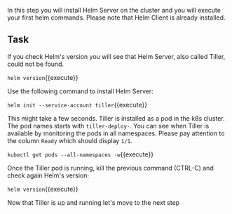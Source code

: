 In this step you will install Helm Server on the cluster and you will execute your first helm commands. Please note that Helm Client is already installed.

## Task

If you check Helm's version you will see that Helm Server, also called Tiller, could not be found.

`helm version`{{execute}}

Use the following command to install Helm Server:

`helm init --service-account tiller`{{execute}}

This might take a few seconds. Tiller is installed as a pod in the k8s cluster. The pod names starts with `tiller-deploy-`. You can see when Tiller is available by monitoring the pods in all namespaces. Please pay attention to the column `Ready` which should display `1/1`.

`kubectl get pods --all-namespaces -w`{{execute}}

Once the Tiller pod is running, kill the previous command (CTRL-C) and check again Helm's version: 

`helm version`{{execute}}

Now that Tiller is up and running let's move to the next step